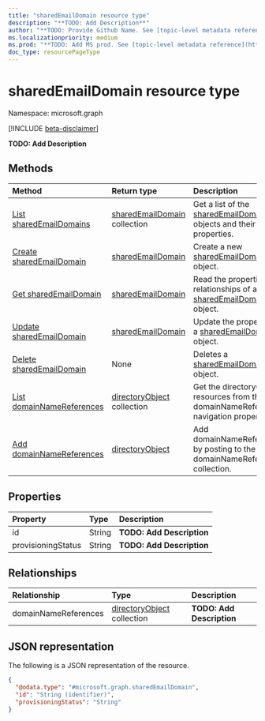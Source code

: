 ```yaml
---
title: "sharedEmailDomain resource type"
description: "**TODO: Add Description**"
author: "**TODO: Provide Github Name. See [topic-level metadata reference](https://msgo.azurewebsites.net/add/document/guidelines/metadata.html#topic-level-metadata)**"
ms.localizationpriority: medium
ms.prod: "**TODO: Add MS prod. See [topic-level metadata reference](https://msgo.azurewebsites.net/add/document/guidelines/metadata.html#topic-level-metadata)**"
doc_type: resourcePageType
---
```


# sharedEmailDomain resource type

Namespace: microsoft.graph

[!INCLUDE [beta-disclaimer](../../includes/beta-disclaimer.md)]

**TODO: Add Description**

## Methods
|Method|Return type|Description|
|:---|:---|:---|
|[List sharedEmailDomains](../api/sharedemaildomain-list.md)|[sharedEmailDomain](../resources/sharedemaildomain.md) collection|Get a list of the [sharedEmailDomain](../resources/sharedemaildomain.md) objects and their properties.|
|[Create sharedEmailDomain](../api/sharedemaildomain-create.md)|[sharedEmailDomain](../resources/sharedemaildomain.md)|Create a new [sharedEmailDomain](../resources/sharedemaildomain.md) object.|
|[Get sharedEmailDomain](../api/sharedemaildomain-get.md)|[sharedEmailDomain](../resources/sharedemaildomain.md)|Read the properties and relationships of a [sharedEmailDomain](../resources/sharedemaildomain.md) object.|
|[Update sharedEmailDomain](../api/sharedemaildomain-update.md)|[sharedEmailDomain](../resources/sharedemaildomain.md)|Update the properties of a [sharedEmailDomain](../resources/sharedemaildomain.md) object.|
|[Delete sharedEmailDomain](../api/sharedemaildomain-delete.md)|None|Deletes a [sharedEmailDomain](../resources/sharedemaildomain.md) object.|
|[List domainNameReferences](../api/sharedemaildomain-list-domainnamereferences.md)|[directoryObject](../resources/directoryobject.md) collection|Get the directoryObject resources from the domainNameReferences navigation property.|
|[Add domainNameReferences](../api/sharedemaildomain-post-domainnamereferences.md)|[directoryObject](../resources/directoryobject.md)|Add domainNameReferences by posting to the domainNameReferences collection.|

## Properties
|Property|Type|Description|
|:---|:---|:---|
|id|String|**TODO: Add Description**|
|provisioningStatus|String|**TODO: Add Description**|

## Relationships
|Relationship|Type|Description|
|:---|:---|:---|
|domainNameReferences|[directoryObject](../resources/directoryobject.md) collection|**TODO: Add Description**|

## JSON representation
The following is a JSON representation of the resource.
<!-- {
  "blockType": "resource",
  "keyProperty": "id",
  "@odata.type": "microsoft.graph.sharedEmailDomain",
  "openType": false
}
-->
``` json
{
  "@odata.type": "#microsoft.graph.sharedEmailDomain",
  "id": "String (identifier)",
  "provisioningStatus": "String"
}
```

